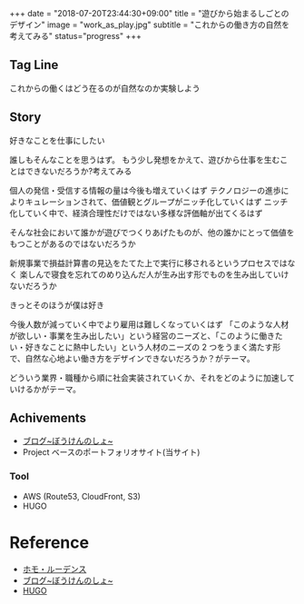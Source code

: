 +++
date = "2018-07-20T23:44:30+09:00"
title = "遊びから始まるしごとのデザイン"
image = "work_as_play.jpg"
subtitle = "これからの働き方の自然を考えてみる"
status="progress"
+++

## Tag Line

これからの働くはどう在るのが自然なのか実験しよう

## Story

好きなことを仕事にしたい

誰しもそんなことを思うはず。
もう少し発想をかえて、遊びから仕事を生むことはできないだろうか?考えてみる

個人の発信・受信する情報の量は今後も増えていくはず
テクノロジーの進歩によりキュレーションされて、価値観とグループがニッチ化していくはず
ニッチ化していく中で、経済合理性だけではない多様な評価軸が出てくるはず

そんな社会において誰かが遊びでつくりあげたものが、他の誰かにとって価値をもつことがあるのではないだろうか

新規事業で損益計算書の見込をたてた上で実行に移されるというプロセスではなく
楽しんで寝食を忘れてのめり込んだ人が生み出す形でものを生み出していけないだろうか

きっとそのほうが僕は好き

今後人数が減っていく中でより雇用は難しくなっていくはず
「このような人材が欲しい・事業を生み出したい」という経営のニーズと、「このように働きたい・好きなことに熱中したい」という人材のニーズの 2 つをうまく満たす形で、自然な心地よい働き方をデザインできないだろうか？がテーマ。

どういう業界・職種から順に社会実装されていくか、それをどのように加速していけるかがテーマ。

## Achivements

-   [ブログ~ぼうけんのしょ~](https://note.mu/chocopie116/m/m603ca11b459e)
-   Project ベースのポートフォリオサイト(当サイト)

### Tool

-   AWS (Route53, CloudFront, S3)
-   HUGO

# Reference

-   [ホモ・ルーデンス](https://www.amazon.co.jp/dp/4122000254)
-   [ブログ~ぼうけんのしょ~](https://note.mu/chocopie116/m/m603ca11b459e)
-   [HUGO](https://gohugo.io/)
